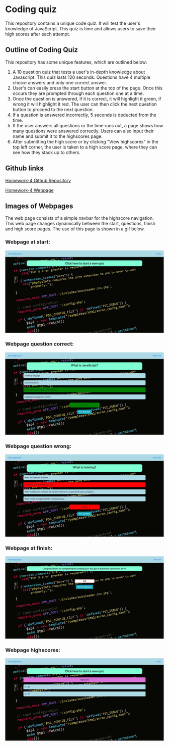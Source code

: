 # Coding quiz
This repository contains a unique code quiz. It will test the user's knowledge of JavaScript. This quiz is time and allows users to save their high scores after each attempt.

## Outline of Coding Quiz
This repository has some unique features, which are outlined below:
1. A 10 question quiz that tests a user's in-depth knowledge about Javascript. This quiz lasts 120 seconds. Questions have 4 multiple choice answers and only one correct answer.
2. User's can easily press the start button at the top of the page. Once this occurs they are prompted through each question one at a time.
3. Once the question is answered, if it is correct, it will highlight it green, if wrong it will highlight it red. The user can then click the next question button to proceed to the next question.
4. If a question is answered incorrectly, 5 seconds is deducted from the time. 
5. If the user answers all questions or the time runs out, a page shows how many questions were answered correctly. Users can also input their name and submit it to the highscores page. 
6. After submitting the high score or by clicking "View highscores" in the top left corner, the user is taken to a high score page, where they can see how they stack up to others.

## Github links

[Homework-4 Github Repository](https://github.com/sean-marten/software-quiz)

[Homework-4 Webpage](https://sean-marten.github.io/software-quiz/)

## Images of Webpages

The web page consists of a simple navbar for the highscore navigation. This web page changes dynamically between the start, questions, finish and high score pages. The use of this page is shown in a gif below.

### Webpage at start:

![screenshot](./assets/pictures/page-at-start.png)

### Webpage question correct:

![screenshot](./assets/pictures/question-correct.png)

### Webpage question wrong:

![screenshot](./assets/pictures/question-incorrect.png)

### Webpage at finish:

![screenshot](./assets/pictures/page-at-finish.png)

### Webpage highscores:

![screenshot](./assets/pictures/highscore-page.png)